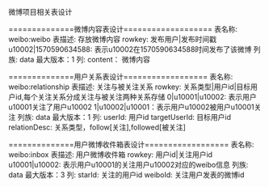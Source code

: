 微博项目相关表设计

==============微博内容表设计===================
表名称: weibo:weibo
表描述: 存放微博内容
rowkey: 发布用户|发布时间戳
        u10002|1570590634588: 表示u10002在1570590634588时间发布了该微博
列族: data
最大版本：1
列: 
    content： 微博内容

==============用户关系表设计==================
表名称: weibo:relationship
表描述: 关注与被关注关系
rowkey: 关系类型|用户id|目标用户id,每个关注关系分成关注与被关注两种关系存储
        0|u10001|u10002: 表示用户u10001关注了用户u10002
        1|u10002|u10001：表示用户u10002被用户u10001关注
列族: data
最大版本：1
列: 
    userId: 用户id
    targetUserId: 目标用户id
    relationDesc: 关系类型，follow[关注],followed[被关注]

==============用户微博收件箱表设计==================
表名称: weibo:inbox
表描述: 用户微博收件箱
rowkey: 用户id|关注用户id
        u10001|u10002: 表示用户u10001的关注用户u10002对应的weibo信息
列族: data
最大版本：3
列: 
    starId: 关注的用户id
    weiboId: 关注用户发表的微博id
